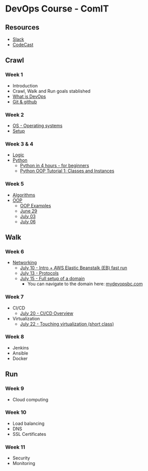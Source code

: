 # DevOps Course - ComIT

## Resources
* [Slack](https://devopsbcmay20.slack.com/)
* [CodeCast](https://www.codecast.io/)

## Crawl
### Week 1
- Introduction
- Crawl, Walk and Run goals stablished
- [What is DevOps](what_is_devops.md)
- [Git & github](git.md)

### Week 2
- [OS - Operating systems](os.md)
- [Setup](setup.md)

### Week 3 & 4
- [Logic](logic.md)
- [Python](python.md)
  - [Python in 4 hours - for beginners](https://www.youtube.com/watch?v=rfscVS0vtbw)
  - [Python OOP Tutorial 1: Classes and Instances](https://www.youtube.com/watch?v=ZDa-Z5JzLYM&list=PL-osiE80TeTsqhIuOqKhwlXsIBIdSeYtc)

### Week 5
- [Algorithms](algorithms.pdf)
- [OOP](oop.md)
  - [OOP Examples](https://www.thegeekstuff.com/2019/03/python-oop-examples/)
  - [June 29](https://play.codecast.io/nj1Opknw5GYv-python-first-flask-app)
  - [July 03](https://drive.google.com/file/d/1kNsbFh416DRajTAulTpBVQOwj1IyDWco/view) 
  - [July 06](https://play.codecast.io/AXrJL8zXpYNP-python-oop)
  
## Walk
### Week 6
- [Networking](network.md)
  - [July 10 - Intro + AWS Elastic Beanstalk (EB) fast run](https://drive.google.com/file/d/1ZdpNlH8J_Fr1QuWwHmXy8tav5cFj5dXS/view)
  - [July 13 - Protocols](https://drive.google.com/file/d/1bxGQsqlO9oZBRMoBphb5orAA7l7gYQwU/view)
  - [July 15 - Full setup of a domain](https://drive.google.com/file/d/1PWgSwN4JstXLZ_KavwbTYH_s4T3RrBs8/view)
    - You can navigate to the domain here: [mydevopsbc.com](http://mydevopsbc.com)
    
### Week 7
- CI/CD
  - [July 20 - CI/CD Overview](https://drive.google.com/file/d/1pxp_b1jKDQy3ssDvriOm9iqXv0NEb6Tw/view)
- Virtualization
  - [July 22 - Touching virtualization (short class)](https://drive.google.com/file/d/1JAbgMCeHz_Ke5Kl-KixE1v3YMsqHlSXf/view)

### Week 8
- Jenkins
- Ansible
- Docker

## Run

### Week 9
- Cloud computing

### Week 10
- Load balancing
- DNS
- SSL Certificates

### Week 11
- Security
- Monitoring

